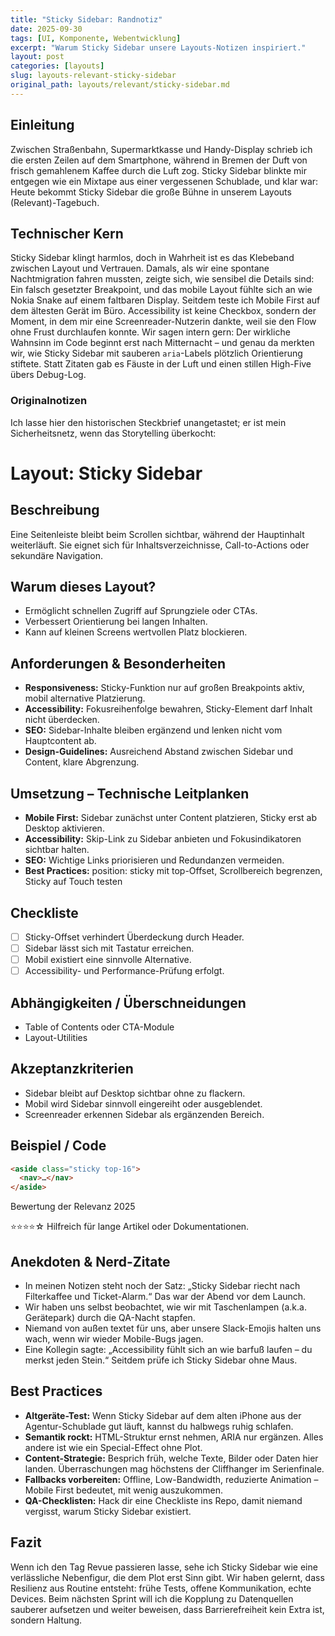 ```yaml
---
title: "Sticky Sidebar: Randnotiz"
date: 2025-09-30
tags: [UI, Komponente, Webentwicklung]
excerpt: "Warum Sticky Sidebar unsere Layouts-Notizen inspiriert."
layout: post
categories: [layouts]
slug: layouts-relevant-sticky-sidebar
original_path: layouts/relevant/sticky-sidebar.md
---
```


## Einleitung
Zwischen Straßenbahn, Supermarktkasse und Handy-Display schrieb ich die ersten Zeilen auf dem Smartphone, während in Bremen der Duft von frisch gemahlenem Kaffee durch die Luft zog. Sticky Sidebar blinkte mir entgegen wie ein Mixtape aus einer vergessenen Schublade, und klar war: Heute bekommt Sticky Sidebar die große Bühne in unserem Layouts (Relevant)-Tagebuch.

## Technischer Kern
Sticky Sidebar klingt harmlos, doch in Wahrheit ist es das Klebeband zwischen Layout und Vertrauen. Damals, als wir eine spontane Nachtmigration fahren mussten, zeigte sich, wie sensibel die Details sind: Ein falsch gesetzter Breakpoint, und das mobile Layout fühlte sich an wie Nokia Snake auf einem faltbaren Display. Seitdem teste ich Mobile First auf dem ältesten Gerät im Büro. Accessibility ist keine Checkbox, sondern der Moment, in dem mir eine Screenreader-Nutzerin dankte, weil sie den Flow ohne Frust durchlaufen konnte. Wir sagen intern gern: Der wirkliche Wahnsinn im Code beginnt erst nach Mitternacht – und genau da merkten wir, wie Sticky Sidebar mit sauberen `aria`-Labels plötzlich Orientierung stiftete. Statt Zitaten gab es Fäuste in der Luft und einen stillen High-Five übers Debug-Log.

### Originalnotizen
Ich lasse hier den historischen Steckbrief unangetastet; er ist mein Sicherheitsnetz, wenn das Storytelling überkocht:
# Layout: Sticky Sidebar

## Beschreibung
Eine Seitenleiste bleibt beim Scrollen sichtbar, während der Hauptinhalt weiterläuft. Sie eignet sich für Inhaltsverzeichnisse, Call-to-Actions oder sekundäre Navigation.

## Warum dieses Layout?
- Ermöglicht schnellen Zugriff auf Sprungziele oder CTAs.
- Verbessert Orientierung bei langen Inhalten.
- Kann auf kleinen Screens wertvollen Platz blockieren.

## Anforderungen & Besonderheiten
- **Responsiveness:** Sticky-Funktion nur auf großen Breakpoints aktiv, mobil alternative Platzierung.
- **Accessibility:** Fokusreihenfolge bewahren, Sticky-Element darf Inhalt nicht überdecken.
- **SEO:** Sidebar-Inhalte bleiben ergänzend und lenken nicht vom Hauptcontent ab.
- **Design-Guidelines:** Ausreichend Abstand zwischen Sidebar und Content, klare Abgrenzung.

## Umsetzung – Technische Leitplanken
- **Mobile First:** Sidebar zunächst unter Content platzieren, Sticky erst ab Desktop aktivieren.
- **Accessibility:** Skip-Link zu Sidebar anbieten und Fokusindikatoren sichtbar halten.
- **SEO:** Wichtige Links priorisieren und Redundanzen vermeiden.
- **Best Practices:** position: sticky mit top-Offset, Scrollbereich begrenzen, Sticky auf Touch testen

## Checkliste
- [ ] Sticky-Offset verhindert Überdeckung durch Header.
- [ ] Sidebar lässt sich mit Tastatur erreichen.
- [ ] Mobil existiert eine sinnvolle Alternative.
- [ ] Accessibility- und Performance-Prüfung erfolgt.

## Abhängigkeiten / Überschneidungen
- Table of Contents oder CTA-Module
- Layout-Utilities

## Akzeptanzkriterien
- Sidebar bleibt auf Desktop sichtbar ohne zu flackern.
- Mobil wird Sidebar sinnvoll eingereiht oder ausgeblendet.
- Screenreader erkennen Sidebar als ergänzenden Bereich.

## Beispiel / Code
```html
<aside class="sticky top-16">
  <nav>…</nav>
</aside>
```

Bewertung der Relevanz 2025

⭐⭐⭐⭐☆ Hilfreich für lange Artikel oder Dokumentationen.

## Anekdoten & Nerd-Zitate
- In meinen Notizen steht noch der Satz: „Sticky Sidebar riecht nach Filterkaffee und Ticket-Alarm.“ Das war der Abend vor dem Launch.
- Wir haben uns selbst beobachtet, wie wir mit Taschenlampen (a.k.a. Gerätepark) durch die QA-Nacht stapfen.
- Niemand von außen textet für uns, aber unsere Slack-Emojis halten uns wach, wenn wir wieder Mobile-Bugs jagen.
- Eine Kollegin sagte: „Accessibility fühlt sich an wie barfuß laufen – du merkst jeden Stein.“ Seitdem prüfe ich Sticky Sidebar ohne Maus.

## Best Practices
- **Altgeräte-Test:** Wenn Sticky Sidebar auf dem alten iPhone aus der Agentur-Schublade gut läuft, kannst du halbwegs ruhig schlafen.
- **Semantik rockt:** HTML-Struktur ernst nehmen, ARIA nur ergänzen. Alles andere ist wie ein Special-Effect ohne Plot.
- **Content-Strategie:** Besprich früh, welche Texte, Bilder oder Daten hier landen. Überraschungen mag höchstens der Cliffhanger im Serienfinale.
- **Fallbacks vorbereiten:** Offline, Low-Bandwidth, reduzierte Animation – Mobile First bedeutet, mit wenig auszukommen.
- **QA-Checklisten:** Hack dir eine Checkliste ins Repo, damit niemand vergisst, warum Sticky Sidebar existiert.

## Fazit
Wenn ich den Tag Revue passieren lasse, sehe ich Sticky Sidebar wie eine verlässliche Nebenfigur, die dem Plot erst Sinn gibt. Wir haben gelernt, dass Resilienz aus Routine entsteht: frühe Tests, offene Kommunikation, echte Devices. Beim nächsten Sprint will ich die Kopplung zu Datenquellen sauberer aufsetzen und weiter beweisen, dass Barrierefreiheit kein Extra ist, sondern Haltung.
